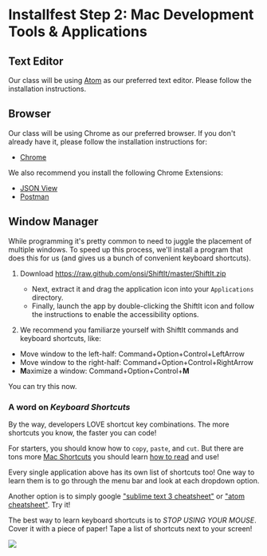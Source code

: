 # Installfest Step 2: Mac Development Tools & Applications

## Text Editor

Our class will be using [Atom](editor-atom.md) as our preferred text editor. Please follow the installation instructions. 

## Browser
Our class will be using Chrome as our preferred browser. If you don't already have it, please follow the installation instructions for:

* [Chrome](https://support.google.com/chrome/answer/95346?hl=en)

We also recommend you install the following Chrome Extensions:

* <a href="https://chrome.google.com/webstore/detail/jsonview/chklaanhfefbnpoihckbnefhakgolnmc" target="_blank">JSON View</a>
* <a href="http://www.getpostman.com/" target="_blank">Postman</a>

## Window Manager

While programming it's pretty common to need to juggle the placement of multiple windows. To speed up this process, we'll install a program that does this for us (and gives us a bunch of convenient keyboard shortcuts).

1. Download https://raw.github.com/onsi/ShiftIt/master/ShiftIt.zip
    * Next, extract it and drag the application icon into your `Applications` directory.
    * Finally, launch the app by double-clicking the ShiftIt icon and follow the instructions to enable the accessibility options.

2. We recommend you familiarze yourself with ShiftIt commands and keyboard shortcuts, like:
* Move window to the left-half: Command+Option+Control+LeftArrow
* Move window to the right-half: Command+Option+Control+RightArrow
* **M**aximize a window: Command+Option+Control+**M**

You can try this now.

### A word on *Keyboard Shortcuts*

By the way, developers LOVE shortcut key combinations. The more shortcuts you know, the faster you can code!

For starters, you should know how to `copy`, `paste`, and `cut`. But there are tons more [Mac Shortcuts](https://duckduckgo.com/?q=mac+keyboard+shortcuts&ia=cheatsheet&iax=1) you should learn [how to read](https://support.apple.com/en-us/HT201236) and use!

Every single application above has its own list of shortcuts too! One way to learn them is to go through the menu bar and look at each dropdown option. 

Another option is to simply google ["sublime text 3 cheatsheet"](https://www.google.com/search?q=sublime+text+3+cheatsheet&tbm=isch) or ["atom cheatsheet"](https://www.google.com/search?tbm=isch&q=atom+cheat+sheet). Try it!

The best way to learn keyboard shortcuts is to _STOP USING YOUR MOUSE_. Cover it with a piece of paper! Tape a list of shortcuts next to your screen!

![](https://m.popkey.co/80a186/wqdmb.gif)
